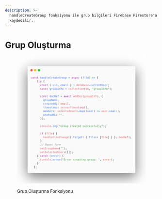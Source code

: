 ```yaml
---
description: >-
  handleCreateGroup fonksiyonu ile grup bilgileri Firebase Firestore'a
  kaydedilir.
---
```


# Grup Oluşturma



<figure><img src="../.gitbook/assets/GRUP_OLUSTUR.png" alt=""><figcaption><p>Grup Oluşturma Fonksiyonu</p></figcaption></figure>
